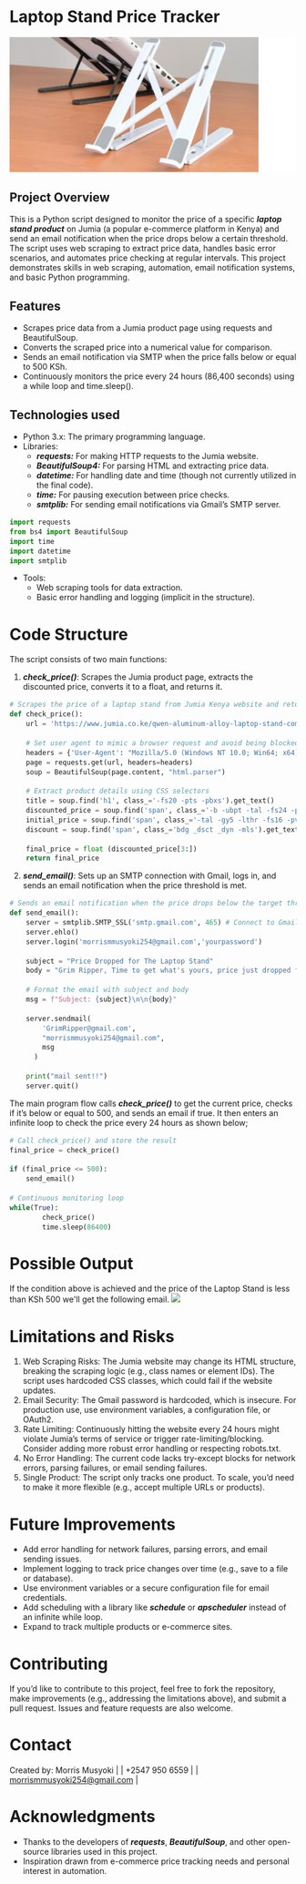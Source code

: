 # Laptop Stand Price Tracker
![](laptop_stand.png)
## Project Overview
This is a Python script designed to monitor the price of a specific ***laptop stand product*** on Jumia (a popular e-commerce platform in Kenya) and send an email notification when the price drops below a certain threshold. The script uses web scraping to extract price data, handles basic error scenarios, and automates price checking at regular intervals. This project demonstrates skills in web scraping, automation, email notification systems, and basic Python programming.

## Features

- Scrapes price data from a Jumia product page using requests and BeautifulSoup.
- Converts the scraped price into a numerical value for comparison.
- Sends an email notification via SMTP when the price falls below or equal to 500 KSh.
- Continuously monitors the price every 24 hours (86,400 seconds) using a while loop and time.sleep().

## Technologies used
- Python 3.x: The primary programming language.
- Libraries:
  - ***requests:*** For making HTTP requests to the Jumia website.
  - ***BeautifulSoup4:*** For parsing HTML and extracting price data.
  - ***datetime:*** For handling date and time (though not currently utilized in the final code).
  - ***time:*** For pausing execution between price checks.
  - ***smtplib:*** For sending email notifications via Gmail’s SMTP server.
```python
import requests
from bs4 import BeautifulSoup
import time
import datetime
import smtplib
```
- Tools:
  - Web scraping tools for data extraction.
  - Basic error handling and logging (implicit in the structure).

# Code Structure
The script consists of two main functions:
1. ***check_price()***: Scrapes the Jumia product page, extracts the discounted price, converts it to a float, and returns it.
```python
# Scrapes the price of a laptop stand from Jumia Kenya website and returns the current discounted price as a float
def check_price():
    url = 'https://www.jumia.co.ke/qwen-aluminum-alloy-laptop-stand-computer-stand-61956975.html'
    
    # Set user agent to mimic a browser request and avoid being blocked
    headers = {'User-Agent': "Mozilla/5.0 (Windows NT 10.0; Win64; x64) AppleWebKit/537.36 (KHTML, like Gecko) Chrome/134.0.0.0 Safari/537.36"}
    page = requests.get(url, headers=headers)
    soup = BeautifulSoup(page.content, "html.parser")

    # Extract product details using CSS selectors
    title = soup.find('h1', class_='-fs20 -pts -pbxs').get_text()
    discounted_price = soup.find('span', class_='-b -ubpt -tal -fs24 -prxs').get_text()
    initial_price = soup.find('span', class_='-tal -gy5 -lthr -fs16 -pvxs -ubpt').get_text()
    discount = soup.find('span', class_='bdg _dsct _dyn -mls').get_text()
    
    final_price = float (discounted_price[3:])
    return final_price
```
2. ***send_email()***: Sets up an SMTP connection with Gmail, logs in, and sends an email notification when the price threshold is met.
```python
# Sends an email notification when the price drops below the target threshold. Uses Gmail's SMTP server to send the email.
def send_email():
    server = smtplib.SMTP_SSL('smtp.gmail.com', 465) # Connect to Gmail's SMTP server using SSL
    server.ehlo()
    server.login('morrismmusyoki254@gmail.com','yourpassword')
    
    subject = "Price Dropped for The Laptop Stand"
    body = "Grim Ripper, Time to get what's yours, price just dropped for the stand. Right here:https://www.jumia.co.ke/qwen-aluminum-alloy-laptop-stand-computer-stand-61956975.html"
   
    # Format the email with subject and body
    msg = f"Subject: {subject}\n\n{body}"
    
    server.sendmail(
        'GrimRipper@gmail.com',
        "morrismmusyoki254@gmail.com",
        msg
      )

    print("mail sent!!")
    server.quit()
```
The main program flow calls ***check_price()*** to get the current price, checks if it’s below or equal to 500, and sends an email if true. It then enters an infinite loop to check the price every 24 hours as shown below;
```python
# Call check_price() and store the result
final_price = check_price()

if (final_price <= 500):
    send_email()

# Continuous monitoring loop
while(True):
        check_price()
        time.sleep(86400)
```
# Possible Output
If the condition above is achieved and the price of the Laptop Stand is less than KSh 500 we'll get the following email.
![](sample_mail.png)
# Limitations and Risks
1. Web Scraping Risks: The Jumia website may change its HTML structure, breaking the scraping logic (e.g., class names or element IDs). The script uses hardcoded CSS classes, which could fail if the website updates.
2. Email Security: The Gmail password is hardcoded, which is insecure. For production use, use environment variables, a configuration file, or OAuth2.
3. Rate Limiting: Continuously hitting the website every 24 hours might violate Jumia’s terms of service or trigger rate-limiting/blocking. Consider adding more robust error handling or respecting robots.txt.
4. No Error Handling: The current code lacks try-except blocks for network errors, parsing failures, or email sending failures.
5. Single Product: The script only tracks one product. To scale, you’d need to make it more flexible (e.g., accept multiple URLs or products).

# Future Improvements
- Add error handling for network failures, parsing errors, and email sending issues.
- Implement logging to track price changes over time (e.g., save to a file or database).
- Use environment variables or a secure configuration file for email credentials.
- Add scheduling with a library like ***schedule*** or ***apscheduler*** instead of an infinite while loop.
- Expand to track multiple products or e-commerce sites.

# Contributing
If you’d like to contribute to this project, feel free to fork the repository, make improvements (e.g., addressing the limitations above), and submit a pull request. Issues and feature requests are also welcome.

# Contact
  Created by: Morris Musyoki |
              | +2547 950 6559 |
              | morrismmusyoki254@gmail.com |
  
# Acknowledgments
+ Thanks to the developers of ***requests***, ***BeautifulSoup***, and other open-source libraries used in this project.
+ Inspiration drawn from e-commerce price tracking needs and personal interest in automation.




